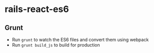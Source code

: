 # rails-react-es6

## Grunt

* Run `grunt` to watch the ES6 files and convert them using webpack
* Run `grunt build_js` to build for production
